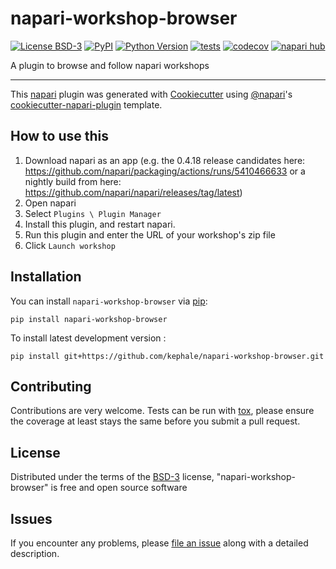 # napari-workshop-browser

[![License BSD-3](https://img.shields.io/pypi/l/napari-workshop-browser.svg?color=green)](https://github.com/kephale/napari-workshop-browser/raw/main/LICENSE)
[![PyPI](https://img.shields.io/pypi/v/napari-workshop-browser.svg?color=green)](https://pypi.org/project/napari-workshop-browser)
[![Python Version](https://img.shields.io/pypi/pyversions/napari-workshop-browser.svg?color=green)](https://python.org)
[![tests](https://github.com/kephale/napari-workshop-browser/workflows/tests/badge.svg)](https://github.com/kephale/napari-workshop-browser/actions)
[![codecov](https://codecov.io/gh/kephale/napari-workshop-browser/branch/main/graph/badge.svg)](https://codecov.io/gh/kephale/napari-workshop-browser)
[![napari hub](https://img.shields.io/endpoint?url=https://api.napari-hub.org/shields/napari-workshop-browser)](https://napari-hub.org/plugins/napari-workshop-browser)

A plugin to browse and follow napari workshops

----------------------------------

This [napari] plugin was generated with [Cookiecutter] using [@napari]'s [cookiecutter-napari-plugin] template.

<!--
Don't miss the full getting started guide to set up your new package:
https://github.com/napari/cookiecutter-napari-plugin#getting-started

and review the napari docs for plugin developers:
https://napari.org/stable/plugins/index.html
-->

## How to use this

1. Download napari as an app (e.g. the 0.4.18 release candidates here: https://github.com/napari/packaging/actions/runs/5410466633 or a nightly build from here: https://github.com/napari/napari/releases/tag/latest)
2. Open napari
3. Select `Plugins \ Plugin Manager`
4. Install this plugin, and restart napari.
6. Run this plugin and enter the URL of your workshop's zip file
7. Click `Launch workshop`

## Installation

You can install `napari-workshop-browser` via [pip]:

    pip install napari-workshop-browser



To install latest development version :

    pip install git+https://github.com/kephale/napari-workshop-browser.git


## Contributing

Contributions are very welcome. Tests can be run with [tox], please ensure
the coverage at least stays the same before you submit a pull request.

## License

Distributed under the terms of the [BSD-3] license,
"napari-workshop-browser" is free and open source software

## Issues

If you encounter any problems, please [file an issue] along with a detailed description.

[napari]: https://github.com/napari/napari
[Cookiecutter]: https://github.com/audreyr/cookiecutter
[@napari]: https://github.com/napari
[MIT]: http://opensource.org/licenses/MIT
[BSD-3]: http://opensource.org/licenses/BSD-3-Clause
[GNU GPL v3.0]: http://www.gnu.org/licenses/gpl-3.0.txt
[GNU LGPL v3.0]: http://www.gnu.org/licenses/lgpl-3.0.txt
[Apache Software License 2.0]: http://www.apache.org/licenses/LICENSE-2.0
[Mozilla Public License 2.0]: https://www.mozilla.org/media/MPL/2.0/index.txt
[cookiecutter-napari-plugin]: https://github.com/napari/cookiecutter-napari-plugin

[file an issue]: https://github.com/kephale/napari-workshop-browser/issues

[napari]: https://github.com/napari/napari
[tox]: https://tox.readthedocs.io/en/latest/
[pip]: https://pypi.org/project/pip/
[PyPI]: https://pypi.org/
